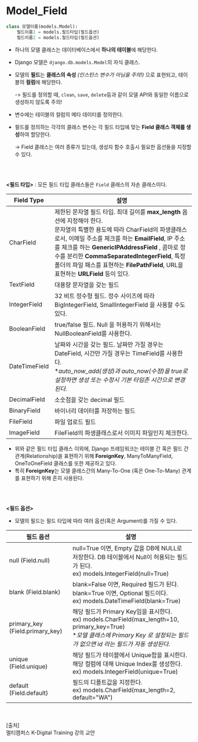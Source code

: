 # Model_Field

~~~ python
class 모델이름(models.Model):
    필드이름1 = models.필드타입(필드옵션)
    필드이름2 = models.필드타입(필드옵션)
~~~

- 하나의 모델 클래스는 데이터베이스에서 **하나의 테이블**에 해당한다.

- Django 모델은 `django.db.models.Model`의 자식 클래스.

- 모델의 **필드**는 **클래스의 속성** *(인스턴스 변수가 아님을 주의!)* 으로 표현되고, 테이블의 **컬럼**에 해당한다.

  -> 필드를 정의할 때, `clean`, `save`, `delete`등과 같이 모델 API와 동일한 이름으로 생성하지 않도록 주의!

- 변수에는 테이블의 컬럼의 메타 데이터를 정의한다. 

- 필드를 정의하는 각각의 클래스 변수는 각 필드 타입에 맞는 **Field 클래스 객체를 생성**하여 할당한다.  

  -> Field 클래스는 여러 종류가 있는데, 생성자 함수 호출시 필요한 옵션들을 지정할 수 있다. 

<br/><br/>

**<필드 타입>** : 모든 필드 타입 클래스들은 `Field` 클래스의 자손 클래스이다.

| Field Type    | 설명                                                         |
| ------------- | ------------------------------------------------------------ |
| CharField     | 제한된 문자열 필드 타입. 최대 길이를 **max_length** 옵션에 지정해야 한다. <br />문자열의 특별한 용도에 따라 CharField의 파생클래스로서, 이메일 주소를 체크를 하는 **EmailField**, IP 주소를 체크를 하는 **GenericIPAddressField** , 콤마로 정수를 분리한 **CommaSeparatedIntegerField**, 특정 폴더의 파일 패스를 표현하는 **FilePathField**, URL을 표현하는 **URLField** 등이 있다. |
| TextField     | 대용량 문자열을 갖는 필드                                    |
| IntegerField  | 32 비트 정수형 필드. 정수 사이즈에 따라 BigIntegerField, SmallIntegerField 을 사용할 수도 있다. |
| BooleanField  | true/false 필드. Null 을 허용하기 위해서는 NullBooleanField를 사용한다. |
| DateTimeField | 날짜와 시간을 갖는 필드. 날짜만 가질 경우는 DateField, 시간만 가질 경우는 TimeField를 사용한다.<br />**auto_now_add(생성)과 auto_now(수정)을 true로 설정하면 생성 또는 수정시 기본 타임존 시간으로 변경된다.* |
| DecimalField  | 소숫점을 갖는 decimal 필드                                   |
| BinaryField   | 바이너리 데이터를 저장하는 필드                              |
| FileField     | 파일 업로드 필드                                             |
| ImageField    | FileField의 파생클래스로서 이미지 파일인지 체크한다.         |

- 위와 같은 필드 타입 클래스 이외에, Django 프레임워크는 테이블 간 혹은 필드 간 관계(Relationship)을 표현하기 위해 **ForeignKey**, ManyToManyField, OneToOneField 클래스를 또한 제공하고 있다. 
- 특히 **ForeignKey**는 모델 클래스간의 Many-To-One (혹은 One-To-Many) 관계를 표현하기 위해 흔히 사용된다. 

<br/><br/>

**<필드 옵션>**

- 모델의 필드는 필드 타입에 따라 여러 옵션(혹은 Argument)를 가질 수 있다. 

| 필드 옵션                       | 설명                                                         |
| ------------------------------- | ------------------------------------------------------------ |
| null (Field.null)               | null=True 이면, Empty 값을 DB에 NULL로 저장한다. DB 테이블에서 Null이 허용되는 필드가 된다.<br />ex) models.IntegerField(null=True) |
| blank (Field.blank)             | blank=False 이면, Required 필드가 된다. blank=True 이면, Optional 필드이다.<br />ex) models.DateTimeField(blank=True) |
| primary_key (Field.primary_key) | 해당 필드가 Primary Key임을 표시한다.<br />ex) models.CharField(max_length=10, primary_key=True)<br />**모델 클래스에 Primary Key 로 설정되는 필드가 없으면 id 라는 필드가 자동 생성된다.* |
| unique (Field.unique)           | 해당 필드가 테이블에서 Unique함을 표시한다. 해당 컬럼에 대해 Unique Index를 생성한다.<br />ex) models.IntegerField(unique=True) |
| default (Field.default)         | 필드의 디폴트값을 지정한다. <br />ex) models.CharField(max_length=2, default="WA") |

<br/><br/>
[출처]<br/>
멀티캠퍼스 K-Digital Training 강의 교안
